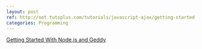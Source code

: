 ```yaml
---
layout: post
ref: http://net.tutsplus.com/tutorials/javascript-ajax/getting-started-with-node-js-and-geddy
categories: Programming
---
```


[Getting Started With Node.js and Geddy](http://net.tutsplus.com/tutorials/javascript-ajax/getting-started-with-node-js-and-geddy)
  
  
